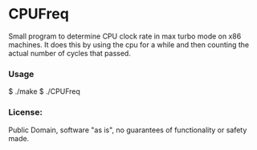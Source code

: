 # CPUFreq

Small program to determine CPU clock rate in max turbo mode on x86 machines. It does this by using the cpu for a while and then counting the actual number of cycles that passed.


### Usage
$ ./make
$ ./CPUFreq


### License: 
Public Domain, software "as is", no guarantees of functionality or safety made.



